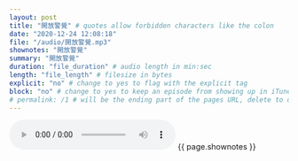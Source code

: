 ```yaml
---
layout: post
title: "開放警覺" # quotes allow forbidden characters like the colon
date: "2020-12-24 12:08:18"
file: "/audio/開放警覺.mp3"
shownotes: "開放警覺"
summary: "開放警覺"
duration: "file_duration" # audio length in min:sec
length: "file_length" # filesize in bytes
explicit: "no" # change to yes to flag with the explicit tag
block: "no" # change to yes to keep an episode from showing up in iTunes
# permalink: /1 # will be the ending part of the pages URL, delete to default to the title
---
```


<audio controls>
<source src="{{site.url}}{{site.baseurl}}{{ page.file }}" type="audio/x-mp3">
Your browser does not support the audio element.
</audio>
{{ page.shownotes }}
